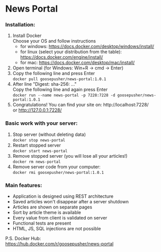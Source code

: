 # News Portal

### Installation:

1) Install Docker\
   Choose your OS and follow instructions
    - for windows:
   https://docs.docker.com/desktop/windows/install/
    - for linux (select your distribution from the table):
   https://docs.docker.com/engine/install/
    - for mac: 
   https://docs.docker.com/desktop/mac/install/
2) Open terminal (for Windows: Win+R -> cmd -> Enter)
3) Copy the following line and press Enter\
`docker pull goosepusher/news-portal:1.0.1`
4) After line "Digest: sha-256: ..."\
Copy the following line and again press Enter \
`docker run --name news-portal -p 7228:7228 -d goosepusher/news-portal:1.0.1`
5) Congratulations! You can find your site on: http://localhost:7228/ \
or http://127.0.0.1:7228/

### Basic work with your server:
1) Stop server (without deleting data)\
`docker stop news-portal`
2) Restart stopped server\
`docker start news-portal`
3) Remove stopped server (you will lose all your articles!)\
`docker rm news-portal`
4) Remove server code from your computer:\
`docker rmi goosepusher/news-portal:1.0.1`

### Main features:
 + Application is designed using REST architecture
 + Saved articles won't disappear after a server shutdown 
 + Articles are shown on separate pages
 + Sort by article theme is available
 + Every value from client is validated on server
 + Functional tests are present
 + HTML, JS, SQL injections are not possible

P.S. Docker Hub:\
https://hub.docker.com/r/goosepusher/news-portal
